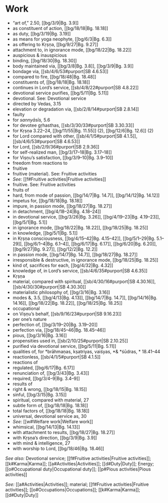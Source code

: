 # Work

* “art of,” 2.50, [[bg/3/9|Bg. 3.9]]
* as constituent of action, [[bg/18/18|Bg. 18.18]]
* as duty, [[bg/3/19|Bg. 3.19]]
* as means for yoga neophyte, [[bg/6/3|Bg. 6.3]]
* as offering to Kṛṣṇa, [[bg/9/27|Bg. 9.27]]
* attachment to, in ignorance mode, [[bg/18/22|Bg. 18.22]]
* auspicious & inauspicious 
* binding, [[bg/18/30|Bg. 18.30]]
* body maintained via, [[bg/3/8|Bg. 3.8]], [[bg/3/9|Bg. 3.9]]
* bondage via, [[sb/4/6/53#purport|SB 4.6.53]]
* compared to fire, [[bg/18/48|Bg. 18.48]]
* constituents of, [[bg/18/18|Bg. 18.18]]
* continues in Lord’s service, [[sb/4/8/22#purport|SB 4.8.22]]
* devotional service purifies, [[bg/5/11|Bg. 5.11]]
* devotional. See: Devotional service 
* directed by Vedas,  3.15
* elevation or degradation via, [[sb/2/8/14#purport|SB 2.8.14]]
* faulty 
* for *sannyāsīs,* 5.6
* for devotee gṛhasthas, [[sb/3/30/33#purport|SB 3.30.33]]
* for Kṛṣṇa 3.22–24, [[bg/11/55|Bg. 11.55]] (2), [[bg/12/6|Bg. 12.6]] (2)
* for Lord compared with other, [[sb/4/1/5#purport|SB 4.1.5]], [[sb/4/6/53#purport|SB 4.6.53]]
* for Lord, [[sb/2/9/36#purport|SB 2.9.36]]
* for self-realized man, [[bg/3/17–18|Bg. 3.17–18]]
* for Viṣṇu’s satisfaction, [[bg/3/9–10|Bg. 3.9–10]]
* freedom from reactions to 
* fruitive 
* fruitive (material). See: Fruitive activities 
* *See:* [[f#Fruitive activities|Fruitive activities]] 
* fruitive. See: Fruitive activities 
* fruits of 
* hard, from mode of passion, [[bg/14/7|Bg. 14.7]], [[bg/14/12|Bg. 14.12]]
* impetus for, [[bg/18/18|Bg. 18.18]]
* impure, in passion mode, [[bg/18/27|Bg. 18.27]]
* in detachment, [[bg/4/18–24|Bg. 4.18–24]]
* in devotional service, [[bg/3/26|Bg. 3.26]], [[bg/4/19–23|Bg. 4.19–23]], [[bg/5/1|Bg. 5.1]]
* in ignorance mode, [[bg/18/22|Bg. 18.22]], [[bg/18/25|Bg. 18.25]]
* in knowledge, [[bg/5/1|Bg. 5.1]]
* in Kṛṣṇa consciousness, [[bg/4/15–42|Bg. 4.15–42]], [[bg/5/1–29|Bg. 5.1–29]], [[bg/6/1–4|Bg. 6.1–4]], [[bg/6/17|Bg. 6.17]], [[bg/6/20|Bg. 6.20]], [[bg/9/27|Bg. 9.27]], [[bg/12/2|Bg. 12.2]]
* in passion mode, [[bg/14/7|Bg. 14.7]], [[bg/18/27|Bg. 18.27]]
* irresponsible & destructive, in ignorance mode, [[bg/18/25|Bg. 18.25]]
* kind of, sacrifices for each, [[bg/4/32|Bg. 4.32]]
* knowledge of, in Lord’s service, [[sb/4/6/35#purport|SB 4.6.35]]
* Kṛṣṇa 
* material, compared with spiritual, [[sb/4/30/16#purport|SB 4.30.16]], [[sb/4/30/30#purport|SB 4.30.30]]
* materialistic philosophy of, [[bg/3/16|Bg. 3.16]]
* modes &,  3.5, [[bg/4/13|Bg. 4.13]], [[bg/14/7|Bg. 14.7]], [[bg/14/16|Bg. 14.16]], [[bg/18/22|Bg. 18.22]], [[bg/18/25|Bg. 18.25]]
* occupational 
* on Viṣṇu’s behalf, [[sb/9/16/23#purport|SB 9.16.23]]
* per one’s nature 
* perfection of, [[bg/3/19–20|Bg. 3.19–20]]
* perfection via, [[bg/18/45–46|Bg. 18.45–46]]
* pious, [[bg/3/16|Bg. 3.16]]
* propensities used in, [[sb/2/10/25#purport|SB 2.10.25]]
* purified via devotional service, [[bg/5/11|Bg. 5.11]]
* qualities of, for *brāhmaṇas, kṣatriyas, vaiśyas, *& *śūdras, * 18.41–44
* reactionless, [[sb/4/1/5#purport|SB 4.1.5]]
* reactions of 
* regulated, [[bg/6/17|Bg. 6.17]]
* renunciation of, [[bg/3/43|Bg. 3.43]]
* required, [[bg/3/4–9|Bg. 3.4–9]]
* results of 
* right & wrong, [[bg/18/15|Bg. 18.15]]
* sinful, [[bg/3/15|Bg. 3.15]]
* spiritual, compared with material, 27 
* subtle form of, [[bg/18/18|Bg. 18.18]]
* total factors of, [[bg/18/18|Bg. 18.18]]
* universal, devotional service as, 30 
* *See:* [[w#Welfare work|Welfare work]] 
* whimsical, [[bg/14/13|Bg. 14.13]]
* with attachment to results, [[bg/18/27|Bg. 18.27]]
* with Kṛṣṇa’s direction, [[bg/3/9|Bg. 3.9]]
* with mind & intelligence, 27 
* with worship to Lord, [[bg/18/46|Bg. 18.46]]

*See also:* Devotional service; [[f#Fruitive activities|Fruitive activities]]; [[k#Karma|Karma]]; [[a#Activities|Activities]]; [[d#Duty|Duty]]; Energy; [[o#Occupational duty|Occupational duty]]; [[p#Pious activities|Pious activities]]

*See:* [[a#Activities|Activities]]; material; [[f#Fruitive activities|Fruitive activities]]; [[o#Occupations|Occupations]]; [[k#Karma|Karma]]; [[d#Duty|Duty]]
